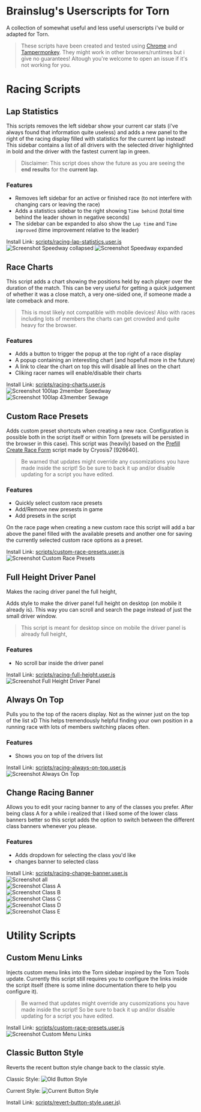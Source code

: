 # Brainslug's Userscripts for Torn
A collection of somewhat useful and less useful userscripts i've build or adapted for Torn.

> These scripts have been created and tested using [Chrome](https://www.google.com/chrome/) and [Tampermonkey](https://chrome.google.com/webstore/detail/tampermonkey/dhdgffkkebhmkfjojejmpbldmpobfkfo). They might work in other browsers/runtimes but i give no guarantees! Altough you're welcome to open an issue if it's not working for you.

# Racing Scripts

## Lap Statistics
This scripts removes the left sidebar show your current car stats (i've always found that information quite useless) and adds a new panel to the right of the racing display filled with statistics for the current lap instead! This sidebar contains a list of all drivers with the selected driver highlighted in bold and the driver with the fastest current lap in green.
> Disclaimer: This script does show the future as you are seeing the **end results** for the **current lap**.

### Features
- Removes left sidebar for an active or finished race (to not interfere with changing cars or leaving the race)
- Adds a statistics sidebar to the right showing `Time behind` (total time behind the leader shown in negative seconds)
- The sidebar can be expanded to also show the `Lap time` and `Time improved` (time improvement relative to the leader)

Install Link: [scripts/racing-lap-statistics.user.js](https://raw.githubusercontent.com/br41nslug/torn-brainscripts/main/scripts/racing-lap-statistics.user.js)\
![Screenshot Speedway collapsed](/images/lap-stats-collapsed.png)
![Screenshot Speedway expanded](/images/lap-stats-expanded.png)

## Race Charts
This script adds a chart showing the positions held by each player over the duration of the match. This can be very useful for getting a quick judgement of whether it was a close match, a very one-sided one, if someone made a late comeback and more. 
> This is most likely not compatible with mobile devices! Also with races including lots of members the charts can get crowded and quite heavy for the browser.

### Features
- Adds a button to trigger the popup at the top right of a race display
- A popup containing an interesting chart (and hopefull more in the future)
- A link to clear the chart on top this will disable all lines on the chart
- Cliking racer names will enable/disable their charts

Install Link: [scripts/racing-charts.user.js](https://raw.githubusercontent.com/br41nslug/torn-brainscripts/main/scripts/racing-charts.user.js)\
![Screenshot 100lap 2member Speedway](/images/racing-chart-2person-100lap.png)\
![Screenshot 100lap 43member Sewage](/images/racing-chart-43person-100lap.png)

## Custom Race Presets
Adds custom preset shortcuts when creating a new race. 
Configuration is possible both in the script itself or within Torn (presets will be persisted in the browser in this case).
This script was (heavily) based on the [Prefill Create Race Form](https://greasyfork.org/en/scripts/393632-torn-custom-race-presets) script made by Cryosis7 [926640].
> Be warned that updates might override any cusomizations you have made inside the script! So be sure to back it up and/or disable updating for a script you have edited.

### Features
- Quickly select custom race presets
- Add/Remove new presests in game
- Add presets in the script

On the race page when creating a new custom race this script will add a bar above the panel filled with the available presets and another one for saving the currently selected custom race options as a preset.

Install Link: [scripts/custom-race-presets.user.js](https://raw.githubusercontent.com/br41nslug/torn-brainscripts/main/scripts/custom-race-presets.user.js)\
![Screenshot Custom Race Presets](/images/custom-race-presets-example.png)

## Full Height Driver Panel
Makes the racing driver panel the full height,

Adds style to make the driver panel full height on desktop (on mobile it already is). This way you can scroll and search the page instead of just the small driver window.

> This script is meant for desktop since on mobile the driver panel is already full height,

### Features
- No scroll bar inside the driver panel

Install Link: [scripts/racing-full-height.user.js](https://raw.githubusercontent.com/br41nslug/torn-brainscripts/main/scripts/racing-full-height.user.js)\
![Screenshot Full Height Driver Panel](/images/full-height-example.png)

## Always On Top
Pulls you to the top of the racers display. Not as the winner just on the top of the list xD
This helps tremendously helpful finding your own position in a running race with lots of members switching places often.

### Features
- Shows you on top of the drivers list

Install Link: [scripts/racing-always-on-top.user.js](https://raw.githubusercontent.com/br41nslug/torn-brainscripts/main/scripts/racing-always-on-top.user.js)\
![Screenshot Always On Top](/images/always-on-top-example.png)

## Change Racing Banner
Allows you to edit your racing banner to any of the classes you prefer. After being class A for a while i realized that i liked some of the lower class banners better so this script adds the option to switch between the different class banners whenever you please.

### Features
- Adds dropdown for selecting the class you'd like
- changes banner to selected class

Install Link: [scripts/racing-change-banner.user.js](https://raw.githubusercontent.com/br41nslug/torn-brainscripts/main/scripts/racing-change-banner.user.js)\
![Screenshot all](/images/change-banner.png)\
![Screenshot Class A](/images/change-banner-A.png)\
![Screenshot Class B](/images/change-banner-B.png)\
![Screenshot Class C](/images/change-banner-C.png)\
![Screenshot Class D](/images/change-banner-D.png)\
![Screenshot Class E](/images/change-banner-E.png)

# Utility Scripts
## Custom Menu Links
Injects custom menu links into the Torn sidebar inspired by the Torn Tools update. 
Currently this script still requires you to configure the links inside the script itself (there is some inline documentation there to help you configure it).
> Be warned that updates might override any cusomizations you have made inside the script! So be sure to back it up and/or disable updating for a script you have edited.

Install Link: [scripts/custom-race-presets.user.js](https://raw.githubusercontent.com/br41nslug/torn-brainscripts/main/scripts/custom-menu-links.user.js)\
![Screenshot Custom Menu Links](/images/custom-menu-links-example.png)

## Classic Button Style
Reverts the recent button style change back to the classic style.

Classic Style:
![Old Button Style](/images/old-button-style.png)

Current Style:
![Current Button Style](/images/current-button-style.png)

Install Link: [scripts/revert-button-style.user.js](https://raw.githubusercontent.com/br41nslug/torn-brainscripts/main/scripts/revert-button-style.user.js)\
